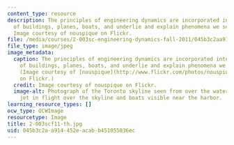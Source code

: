```yaml
---
content_type: resource
description: The principles of engineering dynamics are incorporated into the design
  of buildings, planes, boats, and underlie and explain phenomena we see every day.
  Image courtesy of nouspique on Flickr.
file: /media/courses/2-003sc-engineering-dynamics-fall-2011/045b3c2aa914452eacabb451055036ec_2-003scf11-th.jpg
file_type: image/jpeg
image_metadata:
  caption: The principles of engineering dynamics are incorporated into the design
    of buildings, planes, boats, and underlie and explain phenomena we see every day.
    (Image courtesy of [nouspique](http://www.flickr.com/photos/nouspique/5012353631/)
    on Flickr.)
  credit: Image courtesy of nouspique on Flickr.
  image-alt: Photograph of the Toronto skyline seen from over the water, with a commercial
    jet in flight over the skyline and boats visible near the harbor.
learning_resource_types: []
ocw_type: OCWImage
resourcetype: Image
title: 2-003scf11-th.jpg
uid: 045b3c2a-a914-452e-acab-b451055036ec
---
```

